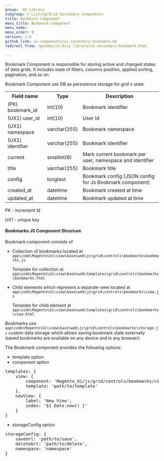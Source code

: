 ```yaml
---
group:  UI Library
subgroup: C_Listing/Grid Secondary Components
title: Bookmark Component
menu_title: Bookmark Component
menu_node:
menu_order: 9
version: 2.0
github_link: ui-components/ui-secondary-bookmark.md
redirect_from: /guides/v2.0/ui-library/ui-secondary-bookmark.html

---
```


Bookmark Component is responsible for storing active and changed states of data grids. It includes state of filters, columns position, applied sorting, pagination, and so on.

Bookmark Component use DB as persistence storage for grid`s state.

<table>
<tbody>
<tr>
    <th>Field name</th>
    <th>Type</th>
    <th>Description</th>
</tr>
<tr>
    <td>(PK) bookmark_id</td>
    <td>int(10)</td>
    <td>Bookmark identifier</td>
</tr>
<tr>
    <td>(UX1) user_id</td>
    <td>int(10)</td>
    <td>User Id</td>
</tr>
<tr>
    <td>(UX1) namespace</td>
    <td>varchar(255)</td>
    <td>Bookmark namespace</td>
</tr>
<tr>
    <td>(UX1) identifier</td>
    <td>varchar(255)</td>
    <td>Bookmark identifier</td>
</tr>
<tr>
    <td>current</td>
    <td>smallint(6)</td>
    <td>Mark current bookmark per user, namespace and identifier</td>
</tr>
<tr>
    <td>title</td>
    <td>varchar(255)</td>
    <td>Bookmark title</td>
</tr>
<tr>
    <td>config</td>
    <td>longtext</td>
    <td>Bookmark config (JSON config for Js Bookmark component)</td>
</tr>
<tr>
    <td>created_at</td>
    <td>datetime</td>
    <td>Bookmark created at time</td>
</tr>
<tr>
    <td>updated_at</td>
    <td>datetime</td>
    <td>Bookmark updated at time</td>
</tr>
</tbody>
</table>

PK - increment Id

UX1 - unique key

#### Bookmarks JS Component Structure

Bookmark component consists of

* Collection of bookmarks located at `app\code\Magento\Ui\view\base\web\js\grid\controls\bookmarks\bookmarks.js`

    Template for collection at `app\code\Magento\Ui\view\base\web\templates\grid\controls\bookmarks\bookmarks.html`
    
* Child elements which represent a separate view located at `app\code\Magento\Ui\view\base\web\js\grid\controls\bookmarks\view.js`

    Template for child element at `app\code\Magento\Ui\view\base\web\templates\grid\controls\bookmarks\view.html`

Bookmarks use `app\code\Magento\Ui\view\base\web\js\grid\controls\bookmarks\storage.js`
custom data storage which allows saving bookmark state externally (saved bookmarks are available on any device and in any browser).

The Bookmark component provides the following options:

* template option
* component option

<pre>
templates: {
    view: {
        component: 'Magento_Ui/js/grid/controls/bookmarks/view'
        template: 'path/to/template'
    },
    newView: {
        label: 'New View',
        index: '${ Date.now() }'
    }
}
</pre>

* storageConfig option

<pre>
storageConfig: {
    saveUrl: 'path/to/save',
    deleteUrl: 'path/to/delete',
    namespace: 'namespace'
}
</pre>
